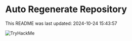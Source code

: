 # Auto Regenerate Repository

This README was last updated: 2024-10-24 15:43:57

 ![TryHackMe](https://tryhackme.com/badge/533634)